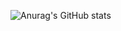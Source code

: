 ![Anurag's GitHub stats](https://github-readme-stats.vercel.app/api?username=ClebertonKobay&show_icons=true&theme=radical)

